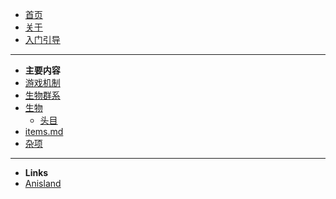 - [首页]()
- [关于](about.md) 
- [入门引导](guide.md) 

---

- **主要内容**
- [游戏机制](game-machanics.md) 
-  [生物群系](biomes.md) 
- [生物](creatures.md)  
  - [头目](bosses.md) 
- [items.md](items.md) 
-  [杂项](miscs.md) 
---
- **Links**
- [<i class="fa-brands fa-github"></i> Anisland](https://github.com/6bir/Anisland)